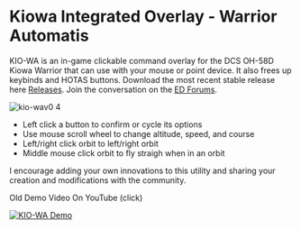 # Kiowa Integrated Overlay - Warrior Automatis

KIO-WA is an in-game clickable command overlay for the DCS OH-58D Kiowa Warrior that can use with your mouse or point device. 
It also frees up keybinds and HOTAS buttons. Download the most recent stable release here [Releases](https://github.com/asherao/KIO-WA/releases). Join the conversation on the [ED Forums](https://forum.dcs.world/topic/351441-kiowa-integrated-overlay-warrior-automatis-kio-wa).

![kio-wav0 4](https://github.com/asherao/KIO-WA/assets/15984377/20a3e05e-bc59-4cdb-b2f0-8e877d6d0f40)

- Left click a button to confirm or cycle its options
- Use mouse scroll wheel to change altitude, speed, and course
- Left/right click orbit to left/right orbit
- Middle mouse click orbit to fly straigh when in an orbit

I encourage adding your own innovations to this utility and sharing your creation and modifications with the community. 

Old Demo Video On YouTube (click)

[![KIO-WA Demo](https://img.youtube.com/vi/wVOmkaB1c6A/0.jpg)](https://www.youtube.com/watch?v=wVOmkaB1c6A)
